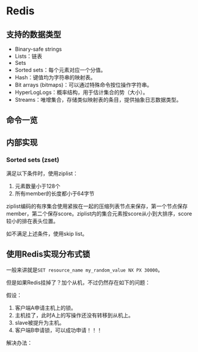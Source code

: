 # Redis

## 支持的数据类型

* Binary-safe strings
* Lists：链表
* Sets
* Sorted sets：每个元素对应一个分值。
* Hash：键值均为字符串的映射表。
* Bit arrays (bitmaps)：可以通过特殊命令按位操作字符串。
* HyperLogLogs：概率结构，用于估计集合的势（大小）。
* Streams：唯增集合，存储类似映射表的条目，提供抽象日志数据类型。

## 命令一览

## 内部实现

### Sorted sets (zset)

满足以下条件时，使用ziplist：

1. 元素数量小于128个
1. 所有member的长度都小于64字节

ziplist编码的有序集合使用紧挨在一起的压缩列表节点来保存，第一个节点保存member，第二个保存score。ziplist内的集合元素按score从小到大排序，score较小的排在表头位置。

如不满足上述条件，使用skip list。

## 使用Redis实现分布式锁

一般来讲就是`SET resource_name my_random_value NX PX 30000`。

但是如果Redis挂掉了？加个从机，不过仍然存在如下的问题：

假设：

1. 客户端A申请主机上的锁。
1. 主机挂了，此时A上的写操作还没有转移到从机上。
1. slave被提升为主机。
1. 客户端B申请锁，可以成功申请！！！

解决办法：



